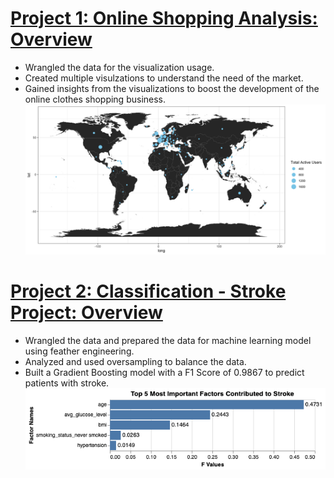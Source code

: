 

# [Project 1: Online Shopping Analysis: Overview](https://rpubs.com/Spencer_Guo/847118)
* Wrangled the data for the visualization usage.
* Created multiple visulzations to understand the need of the market.
* Gained insights from the visualizations to boost the development of the online clothes shopping business.
![](/images/Online_Shopping.png)


# [Project 2: Classification - Stroke Project: Overview](https://colab.research.google.com/drive/1fvCEjlYYQlgbRZV9JKjSvAytXJnGRJfA?usp=sharing)
* Wrangled the data and prepared the data for machine learning model using feather engineering.
* Analyzed and used oversampling to balance the data.
* Built a Gradient Boosting model with a F1 Score of 0.9867 to predict patients with stroke.
![](/images/Stroke_Insights.png)


